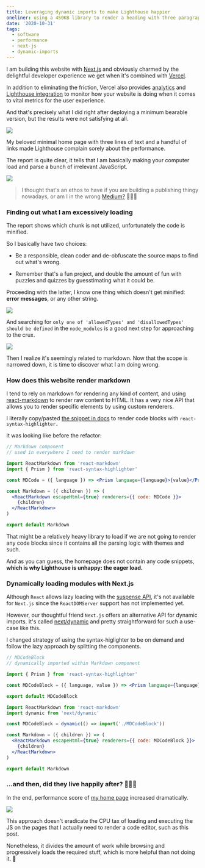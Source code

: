 ```yaml
---
title: Leveraging dynamic imports to make Lighthouse happier
oneliner: using a 450KB library to render a heading with three paragraphs of text is not probably my brightest moment.
date: '2020-10-31'
tags:
  - software
  - performance
  - next-js
  - dynamic-imports
---
```


I am building this website with [Next.js](https://nextjs.org) and obviously charmed by the delightful developer experience we get when it's combined with [Vercel](https://vercel.com/).

In addition to eliminating the friction, Vercel also provides [analytics](https://nextjs.org/analytics) and [Lighthouse integration](https://vercel.com/integrations/lighthouse) to monitor how your website is doing when it comes to vital metrics for the user experience.

And that's precisely what I did right after deploying a minimum bearable version, but the results were not satisfying at all.

![](/images/happier-lighthouse/lighthouse-score-before.png)

My beloved minimal home page with three lines of text and a handful of links made Lighthouse complain sorely about the performance.

The report is quite clear, it tells that I am basically making your computer load and parse a bunch of irrelevant JavaScript.

![](/images/happier-lighthouse/lighthouse-score-before-detail.png)

> I thought that's an ethos to have if you are building a publishing thingy nowadays, or am I in the wrong [Medium?](/images/happier-lighthouse/medium-110-requests.gif) 👹👹👹

### Finding out what I am excessively loading

The report shows which chunk is not utilized, unfortunately the code is minified.

So I basically have two choices:

- Be a responsible, clean coder and de-obfuscate the source maps to find out what's wrong.

- Remember that's a fun project, and double the amount of fun with puzzles and quizzes by guesstimating what it could be.

Proceeding with the latter, I know one thing which doesn't get minified: **error messages**, or any other string.

![](/images/happier-lighthouse/excessively-loaded-code.png)

And searching for `only one of 'allowedTypes' and 'disallowedTypes' should be defined` in the `node_modules` is a good next step for approaching to the crux.

![](/images/happier-lighthouse/search-results-for-error-message.png)

Then I realize it's seemingly related to markdown. Now that the scope is narrowed down, it is time to discover what I am doing wrong.

### How does this website render markdown

I tend to rely on markdown for rendering any kind of content, and using [react-markdown](https://github.com/remarkjs/react-markdown) to render raw content to HTML. It has a very nice API that allows you to render specific elements by using custom renderers.

I literally copy/pasted [the snippet in docs](https://github.com/remarkjs/react-markdown#use-custom-renderers-syntax-highlight) to render code blocks with `react-syntax-highlighter.`

It was looking like before the refactor:

```jsx
// Markdown component
// used in everywhere I need to render markdown

import ReactMarkdown from 'react-markdown'
import { Prism } from 'react-syntax-highlighter'

const MDCode = ({ language }) => <Prism language={language}>{value}</Prism>

const Markdown = ({ children }) => (
  <ReactMarkdown escapeHtml={true} renderers={{ code: MDCode }}>
    {children}
  </ReactMarkdown>
)

export default Markdown
```

That might be a relatively heavy library to load if we are not going to render any code blocks since it contains all the parsing logic with themes and such.

And as you can guess, the homepage does not contain any code snippets, **which is why Lighthouse is unhappy: the eager load.**

### Dynamically loading modules with Next.js

Although `React` allows lazy loading with the [suspense API](https://reactjs.org/docs/react-api.html#reactsuspense), it's not available for `Next.js` since the `ReactDOMServer` support has not implemented yet.

However, our thoughtful friend `Next.js` offers an alternative API for dynamic imports. It's called [next/dynamic](https://nextjs.org/docs/advanced-features/dynamic-import) and pretty straightforward for such a use-case like this.

I changed strategy of using the syntax-higlighter to be on demand and follow the lazy approach by splitting the components.

```jsx
// MDCodeBlock
// dynamically imported within Markdown component

import { Prism } from 'react-syntax-highlighter'

const MDCodeBlock = ({ language, value }) => <Prism language={language}>{value}</Prism>

export default MDCodeBlock
```

```jsx
import ReactMarkdown from 'react-markdown'
import dynamic from 'next/dynamic'

const MDCodeBlock = dynamic(() => import('./MDCodeBlock'))

const Markdown = ({ children }) => (
  <ReactMarkdown escapeHtml={true} renderers={{ code: MDCodeBlock }}>
    {children}
  </ReactMarkdown>
)

export default Markdown
```

### ...and then, did they live happily after? 🤖👨‍💻

In the end, performance score of [my home page](/) increased dramatically.

![](/images/happier-lighthouse/lighthouse-score-after.png)

This approach doesn't eradicate the CPU tax of loading and executing the JS on the pages that I actually need to render a code editor, such as this post.

Nonetheless, it divides the amount of work while browsing and progressively loads the required stuff, which is more helpful than not doing it. 🤨
